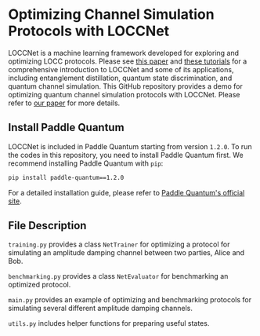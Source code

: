 # Optimizing Channel Simulation Protocols with LOCCNet

LOCCNet is a machine learning framework developed for exploring and optimizing LOCC protocols. Please see [this paper](https://arxiv.org/abs/2101.12190) and [these tutorials](https://qml.baidu.com/tutorials/loccnet/loccnet-framework.html) for a comprehensive introduction to LOCCNet and some of its applications, including entanglement distillation, quantum state discrimination, and quantum channel simulation. This GitHub repository provides a demo for optimizing quantum channel simulation protocols with LOCCNet. Please refer to [our paper](https://arxiv.org/abs/2101.12190) for more details.

## Install Paddle Quantum

LOCCNet is included in Paddle Quantum starting from version `1.2.0`. To run the codes in this repository, you need to install Paddle Quantum first. We recommend installing Paddle Quantum with `pip`:

```bash
pip install paddle-quantum==1.2.0
```

For a detailed installation guide, please refer to [Paddle Quantum's official site](https://qml.baidu.com/install/installation_guide.html).

## File Description

`training.py` provides a class `NetTrainer` for optimizing a protocol for simulating an amplitude damping channel between two parties, Alice and Bob.

`benchmarking.py` provides a class `NetEvaluator` for benchmarking an optimized protocol.

`main.py` provides an example of optimizing and benchmarking protocols for simulating several different amplitude damping channels.

`utils.py` includes helper functions for preparing useful states.

